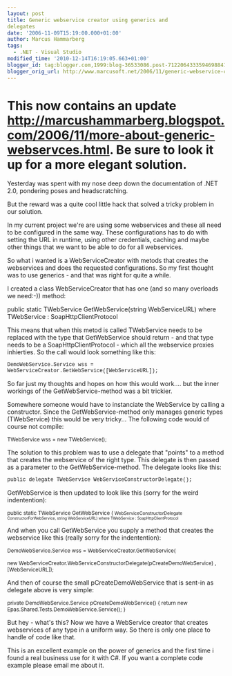 ```yaml
---
layout: post
title: Generic webservice creator using generics and
delegates
date: '2006-11-09T15:19:00.000+01:00'
author: Marcus Hammarberg
tags:
  - .NET - Visual Studio
modified_time: '2010-12-14T16:19:05.663+01:00'
blogger_id: tag:blogger.com,1999:blog-36533086.post-7122064333594698841
blogger_orig_url: http://www.marcusoft.net/2006/11/generic-webservice-creator-using.html
---
```



This now contains an update
<http://marcushammarberg.blogspot.com/2006/11/more-about-generic-webservces.html>.
Be sure to look it up for a more elegant solution.
====================================================

Yesterday was spent with my nose deep down the documentation of .NET
2.0, pondering poses and headscratching.

But the reward was a quite cool little hack that solved a tricky problem
in our solution.

In my current project we're are using some webservices and these all
need to be configured in the same way. These configurations has to do
with setting the URL in runtime, using other credentials, caching and
maybe other things that we want to be able to do for all webservices.

So what i wanted is a WebServiceCreator with metods that creates the
webservices and does the requested configurations. So my first thought
was to use generics - and that was right for quite a while.

I created a class WebServiceCreator that has one (and so many overloads
we need:-)) method:

public static TWebService
GetWebService(string WebServiceURL)
where TWebService : SoapHttpClientProtocol

This means that when this metod is called TWebService needs to be replaced
with the type that GetWebService should return -
and that type needs to be a SoapHttpClientProtocol - which
all the webservice proxies inhierties. So the call would look something
like this:

<span
style="font-family:courier new;font-size:85%;">DemoWebService.Service
wss = WebServiceCreator.GetWebService(\[WebServiceURL\]);

So far just my thoughts and hopes on how this would work.... but the
inner workings of the GetWebService-method was a bit
trickier.

Somewhere someone would have to instanciate the WebService by calling a
constructor. Since the GetWebService-method only
manages generic types (TWebService) this would be very
tricky... The following code would of course not compile:

<span style="font-size:85%;">TWebService wss = new
TWebService();

The solution to this problem was to use a delegate that "points" to a
method that creates the webservice of the right type. This delegate is
then passed as a parameter to the GetWebService-method. The delegate
looks like this:

<span style="font-family:courier new;font-size:85%;">public delegate
TWebService WebServiceConstructorDelegate();

GetWebService is then
updated to look like this (sorry for the weird indentention):

<span style="font-size:85%;">public static TWebService GetWebService (
<span style="font-size:85%;">WebServiceConstructorDelegate
<span style="font-size:85%;">ConstructorForWebService, string
WebServiceURL)
where TWebService : SoapHttpClientProtocol

And when you call GetWebService you supply a method that creates the
webservice like this (really sorry for the indentention):

<span style="font-size:85%;">DemoWebService.Service wss =
WebServiceCreator.GetWebService(

<span style="font-size:85%;">new
WebServiceCreator.WebServiceConstructorDelegate(pCreateDemoWebService)
,\[WebServiceURL\]);

And then of course the small pCreateDemoWebService that is
sent-in as delegate above is very simple:

<span style="font-size:85%;">private DemoWebService.Service
pCreateDemoWebService()
{
return new Epas.Shared.Tests.DemoWebService.Service();
}

But hey - what's this? Now we have a WebService creator that creates
webservices of any type in a uniform way. So there is only one place to
handle of code like that.

This is an excellent example on the power of generics and the first time
i found a real business use for it with C#.
If you want a complete code example please email me about it.
